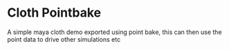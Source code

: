 # Cloth Pointbake

A simple maya cloth demo exported using point bake, this can then use the point data to drive other simulations etc
